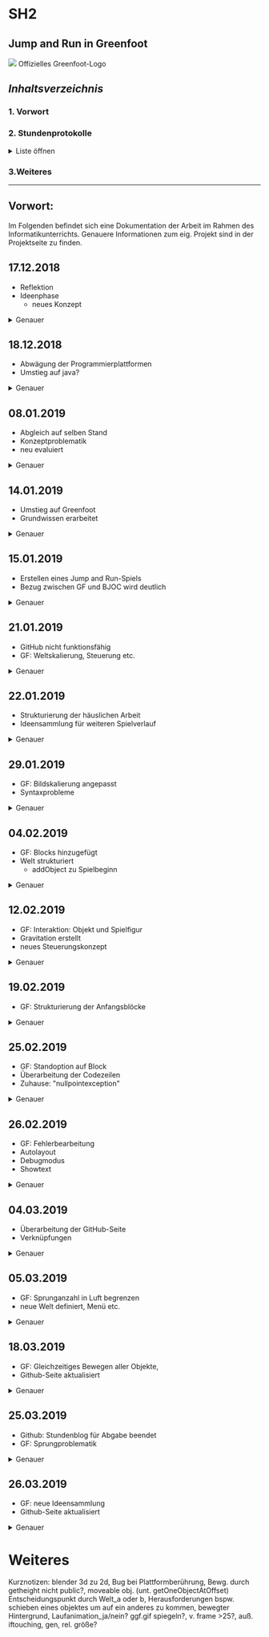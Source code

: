 SH2
=
Jump and Run in Greenfoot 
-
![](https://upload.wikimedia.org/wikipedia/commons/4/43/Greenfoot_Logo.jpg)          Offizielles Greenfoot-Logo

## _Inhaltsverzeichnis_ <a name="Inhaltsverzeichnis"></a>
### 1. Vorwort
### 2. Stundenprotokolle 
<details> 
   <summary>Liste öffnen</summary>
   
[Erste Informatikstunde](#eins)

[Zweite Informatikstunde](#zwei)

[Dritte Informatikstunde](#drei)

[Vierte Informatikstunde](#vier)

[Fünfte Informatikstunde](#fünf)

[Sechste Informatikstunde](#sechs)

[Siebte Informatikstunde](#sieben)

[Achte Informatikstunde](#acht)                       

[Neunte Informatikstunde](#neun)

[Zehnte Informatikstunde](#zehn)

[Elfte Informatikstunde](#elf)

[Zwölfte Informatikstunde](#zwölf)

[Dreizehnte Informatikstunde](#dreizehn)

[Vierzehnte Informatikstunde](#vierzehn)

[Fünfzehnte Informatikstunde](#fünfzehn)

[Sechzehnte Informatikstunde](#sechzehn)

[Siebzehnte Informatikstunde](#siebzehn)

</details> 

### 3.Weiteres

* * * 

## Vorwort: 
Im Folgenden befindet sich eine Dokumentation der Arbeit im Rahmen des Informatikunterrichts. Genauere Informationen zum eig. Projekt sind in der Projektseite zu finden.


## 17.12.2018 <a name="eins"></a> 


* Reflektion
* Ideenphase
  * neues Konzept


<details>
  <summary>Genauer</summary> 
In der ersten Informatikstunde des neuen Halbjahrs, wollten wir eine neue Spielidee bzw. ein Konzept entwickeln. Bevor Beginn dieser Ideenphase, haben wir reflektiert was gut lief -bzw. was man noch besser hätte machen können. Schließlich sollte es möglich sein bereits auf Grund der gesammelten Erfahrung aus Projekt 1 weniger Fehler zu machen, besser gesagt insgesamt effektiver zu arbeiten. Als Beispiel für ein Ergebnis solcher Abwägung ist, dass wir nun vor der eigentlichen, also praktischen Projektarbeit bereits konkreter eine gedankliche Struktur entwickeln wollen, um unnötige Probleme bereits vorher zu umgehen. In diesem Sinne hatten wir uns beide vorgenommen, bis zur nächsten Stunde bereits eine -möglichst ausführliche- Projektidee zu erarbeiten. Den Rest der Stundenzeit haben wir dann für eine Vorstrukturierung der Github-Seite genutzt, damit unsere Dokumentation der zukünftigen Stunden möglichst einfach wird. 
   </details>  
      
## 18.12.2018  <a name="zwei"></a> 

*  Abwägung der Programmierplattformen
  *  Umstieg auf java?
 
<details>
  <summary>Genauer</summary> 
Wir haben unsere gesammelten Ideen besprochen und sind uns beide einig, dass wir Lust auf ein anspruchsvolleres Projekt haben. Daher stellt sich, nach kurzer Diskussion, die Projektidee ein lokales Schachprogramm für zwei Spieler zu programmieren als geeignet heraus. Blieb jedoch die Frage in welcher Programmierplattform man dies am besten programmieren sollte. Da Schach -als Spielidee selbst- bereits relativ komplex ist, gefiel uns beiden die Idee in vertrautem Umfeld, für uns also BJOC bzw. Snap!, zu programmieren sehr gut. Dennoch waren wir beide unsicher, ob sich mit SNAP! alles umsetzten lässt. Gewisse Spielelemente könnten vllt. nicht möglich sein. Eines der vielen Beispiel an Ungewissheiten ist, das Ziehen einer anderen Figur -bspw. während der König im Schach steht, zu verhindern. 
Daher wollten wir Java ausprobieren, auch wenn wir beide uns wenig damit auskennen, schien Java als Programmiersprache sehr vielversprechend, und definitiv ausreichend für unser geplantes Spiel. Auf Empfehlung von Lukas hin, haben wir also Eclipse, einen Javaeditor, gedownloaded und uns mit der Oberfläche bekannt gemacht. In den Ferien wollten wir beide nun etwas Wissen sammeln, um dann in der kommenden Stunde mit der Arbeit am Projekt zu beginnen. 
</details> 
 

## 08.01.2019  <a name="drei"></a> 

*  Abgleich auf selben Stand
*  Konzeptproblematik
  * neu evaluiert 
<details>
  <summary>Genauer</summary> 
 In der ersten Stunde nach den Ferien haben wir beide zuerst unseren Wissenstand abgeglichen und uns untereinander über die Möglichkeiten "unterrichtet". Insgesamt herschte jedoch der Eindruck, dass wir für ein zufriedenstellendes Schachprogramm nicht genug Zeit haben werden, zumindest auf Grund unseres aktuellen Wissensdefizits -trotz der Arbeit zu Hause- im Bereich Java. 
Daher wechseln wir nun doch unsere Idee: Auch wenn wir ein paar Stunden Zeit "verloren" haben, war die Arbeit bzw. Beschäftigung mit der genannten Thematik sehr interessant. 
Nun bestand -nach einiger erneuter Evaluierung der Vor-und Nachteile- Einigkeit darin, dass wir dennoch die Programmierplattform wechseln wollen. Also BJOC beiseite legen und stattdessen eine andere nehmen. Da wir beide bereits etwas Java Kenntnise erlangt hatten, und bereits sehr viel gutes über Greenfoot gehört haben, machten wir uns nun daran. Allerdings fehlte eine neue Idee, so dass wir zuerst an der GitHub-Seite etwas arbeiteten und in der kommenden Woche eine Spielidee erarbeiten wollten.

</details> 

## 14.01.2019  <a name="vier"></a> 

*  Umstieg auf Greenfoot
  * Grundwissen erarbeitet

<details>
  <summary>Genauer</summary>
Wir sind uns nun sicher, dass es die richtige Entscheidung war die Plattform zu wechseln, also mit Greenfoot zu arbeiten. Greenfoot sah wesentlich übersichtlicher aus und dennoch definitv ausreichend für unsere möglichen Projektideen. Außerdem in einigen Momenten viel intuitiver, somit also besser für uns geeignet. Bevor wir mit dem Programmieren starten haben wir zuerst in dem Greenfoot-Buch gelesen. Vor der konkreten Festlegung unserer Projektidee wollten wir so ausreichend (ergänzendes) Basiswissen sammeln. 
</details> 

## 15.01.2019  <a name="fünf"></a> 

*   Erstellen eines Jump and Run-Spiels
*   Bezug zwischen GF und BJOC wird deutlich

<details>
  <summary>Genauer</summary>
Unsere neue Idee ist nun das Erstellen eines Jump and Run-Spiels. Gewisse Elemente sind bereits aus dem ersten Projekt, z.B. das Erstellen einer Steuerung, generelle Interaktionen zwischen Objekten und dem "Akteur", bekannt. Daher wollten wir möglichst viele Erfahrungen and BJOC, im Bezug auf den generellen Gedankengang beim Programmieren, also das Umsetzten einer Idee in Code, in unsere neue Arbeit einfließen lassen. Die Dokumentation an Github war leider in letzter Zeit etwas schwer, da man Änderungen, auch nach Neuladen der Seite und einem Browserwechsel, komischerweise nicht speichern konnte. Daher haben wir uns nur Notizen gemacht, um diese später zu übertragen. 
</details>

## 21.01.2019  <a name="sechs"></a> 

*   GitHub nicht funktionsfähig
*   GF: Weltskalierung, Steuerung etc.
<details>
   Das Github-Problem besteht leider immer noch, daher eig. geplante Aktualisierung der Stundenprotokolle leider nicht möglich.
   Daher haben wir mit unserer "Jump and Run"-Idee begonnen. Nach Einstellung der Weltskalierung auf eine durchschnittliche Bildschirmgröße, ging es mit der Einrichtung der Steuerung des Protagonisten los. Bisher scheint der Übergang auf Greenfoot recht einfach, und wir sind froh darüber bereits eine gute theoretische Grundlage erarbeitet zu haben. Des weiteren war noch zu diskutieren, wie wir am Besten etwas Zeit aufholen können. Daher haben wir bereits geplant, wann wir gemeinsam zuhause an dem Projekt weiterarbeiten können.
  <summary>Genauer</summary> 
   
</details>


## 22.01.2019  <a name="sieben"></a> 

* Strukturierung der häuslichen Arbeit
* Ideensammlung für weiteren Spielverlauf
<details>
  <summary>Genauer</summary> 
Aufbauend auf der häuslichen Arbeit und kurzem Abgleich der getätigten Veränderungen, ging es nun um weitere Konzeptideen. Also wie das Spiel ablaufen soll, bzw. worin die Herausforderungen des Protagonisten bestehen. Außerdem haben wir ein Beispielbild für den Protagonisten des Spiels herausgesucht, dieses ist jedoch aktuell noch viel zu groß im Vergleich zur Welt und das Bewegen der Figur sieht recht unrealistisch aus, wollen dies in der nächsten Stunde lösen.
</details> 

## 29.01.2019 <a name="acht"></a> 

*  GF: Bildskalierung angepasst
*  Syntaxprobleme

<details>
  <summary>Genauer</summary>
Nun ging es darum die Figur beim Bewegen (durch Tastendruck), gleichzeitig so zu spiegeln, dass sie in die passende Richtung schaut. Nach einigem Herrumprobieren, war die Lösung durch "setimage" ein neues, vorher bereits als gespiegelte Variante verändert, einzusetzen. Da dies gelöst war musste das Bild nur noch in der Größe angepasst werden, hier jedoch fiel erst später auf, dass der Code an der falschen Stelle eingesetzt war, daher war die Person je nach Bewegungsrichtung skaliert oder nicht. Nach einigem "unnötigen" Aufwand wurde der Fehler jedoch gefunden. Neben solchen kleinen Dingen, hat uns jedoch anfangs vorallem die Syntax etwas Zeit gekostet, da man schnell z.B. ein Semikolon vergisst, jedoch ist der Hinweis von Greenfoot auf einen fehlerhaften Code sehr hilfreich um solche Kleinigkeiten aufzudecken.
   
![Bild1](https://user-images.githubusercontent.com/42579272/55008868-f77e5b80-4fe1-11e9-92bd-a4d2618a5073.PNG)
![Bild4](https://user-images.githubusercontent.com/42579272/55009900-96578780-4fe3-11e9-9a92-c021817d6c94.PNG)
    
</details> 

## 04.02.2019  <a name="neun"></a> 

* GF: Blocks hinzugefügt
* Welt strukturiert
  * addObject zu Spielbeginn
<details>
  <summary>Genauer</summary>
Da unser Protagonist nun korrekt skaliert ist und sich in alle Richtungen bewegen kann, haben wir der Welt Blocks hinzugefügt, welche nach kurzer bildtechnischer Bearbeitung um weiße Ränder zu entfernen, den Boden der Welt definieren und die Grundlage für jegliche Gestaltung der Umwelt sind. Über addObject, sind nun an den bestimmten Koordinaten, die Blocks bereits zu Spielbeginn vorhanden und müssen demnach nicht mehr einzeln eingefügt werden. Außerdem habe ich an der Transparenz einzelner Blöcke gearbeitet, bin jedoch noch nicht sicher, ob diese später zum Einsatz kommen.
</details> 

## 12.02.2019  <a name="zehn"></a> 

*  GF: Interaktion: Objekt und Spielfigur
  * Gravitation erstellt
*  neues Steuerungskonzept

<details>
  <summary>Genauer</summary>
In der nun, zumindest grundlegend vorhandenen Umgebung, geht es um die Interaktion zwischen der Spielfigur und bspw. den Plattformen/Blocks. Um dies zu erstellen fehlte jedoch noch die Gravitation. In diesem Zuge haben wir außerdem unser Steuerungskonzept überarbeitet, statt bisherigem move(x), bewegt sich der Protagonist nun durch einen in unserer Geschwindigkeitsvariabel definierten Wert. Die Erstellung mehrerer Variabeln ermöglicht es uns später die Geschwindigkeiten einfach anzupassen, und ist außerdem code-technisch übersichtlicher/ besser nachzuvollziehen. Mit der Umsetzung dieser Idee sind wir jedoch nicht vollständig in der Stunde fertig geworden, daher wollten wir dies später zuhause beenden. 
   Ein Codeausschnitt:

![Bild2](https://user-images.githubusercontent.com/42579272/55009667-3e208580-4fe3-11e9-92e9-f73da733697b.PNG)
variablen sind oben im Code definiert
</details> 

## 19.02.2019  <a name="elf"></a> 

*  GF: Strukturierung der Anfangsblöcke

<details>
  <summary>Genauer</summary>
Nach häuslicher Beendigung des Steuerungskonzeptes und der Gravitation, haben wir eine neuen Weltabschnitt erstellt und diesen vorstrukturiert. Außerdem haben wir die Steuerungsgeschwindigkeiten, wie auch die Sprung höhe neu angepasst und besser auf die gesamte Umwelt abgestimmt. Im Verlauf der nächsten Tagen war die Zielsetzung die Interaktion zwischen Block und Spielfigur zu schaffen. Also das bspw. das Landen des Protagonisten auf einem Block zu ermöglichen, dies stellt sich jedoch als überraschend kompliziert heraus. 
</details> 

## 25.02.2019  <a name="zwölf"></a> 

*  GF: Standoption auf Block
* Überarbeitung der Codezeilen
* Zuhause: "nullpointexception"

<details>
  <summary>Genauer</summary>
Weiterhin geht es um das Landen auf einem Block, in der letzten Woche -auch zuhause- sind wir zu keinem weiteren Ergebnis gekommen. Nach mehreren Versuchen in dieser Stunde hat jetzt jedoch endlich ein Teil davon funktioniert. Jedoch sind aktuell, neben dem Grundgedanken viele noch falsche Codezeilen zu bearbeiten. So sind manche Fehler, wie der fehlenden Definition eines Bezugsobjekts, ein gewisser Zeitfaktor. In der morgigen Doppelstunde, wollen wir jedoch mit dieser Problematik anschließen und hätten damit einen recht großen/komplitzierten Teil endlich geschafft.
</details> 

## 26.02.2019 <a name="dreizehn"></a> 

*  GF: Fehlerbearbeitung
  * Autolayout
  * Debugmodus
  * Showtext
<details>
  <summary>Genauer</summary>
Nach häuslicher Arbeit ist der Block nun fast beendet, Vorteil einiger komischer Probleme war die Bekanntschaft mit dem Debugmodus und der Autolayout funktion, welche in manchen Fällen das benötigte Wundermittel war. Außerdem habe ich heute von der "showtext"-Funktion herfahren. Diese hat geholfen und aufgezeigt, dass es eine "nullpointexception" gibt. Daher haben wir den Fehler erkannt, welcher letztendlich war, dass die Figur bereits zu früh entfernt wurde, und ich ein gravitation() zu viel im Code hatte. Bei Stundenende kann die Figur nun, -voraussichtlich- ohne weitere Fehler auf der Plattform stehen. 

![Bild3](https://user-images.githubusercontent.com/42579272/55009803-7031e780-4fe3-11e9-96d3-1d3f299fef43.PNG)

</details> 


## 04.03.2019<a name="vierzehn"></a> 

*   Überarbeitung der GitHub-Seite
  * Verknüpfungen
<details>
  <summary>Genauer</summary>
Haben kurze Pause von GF eingelegt, und die GitHub-Seite etwas aufgefrischt, das Inhaltsverzeichnis mit den Verknüpfungen erstellt und die Gesamtstruktur von rein funktional, nun auch etwas anschaulicher gestaltet. In der morgigen Doppelstunde wollten wir dann weitere Welten definieren und ein paar Schönheitsfehler ausbessern.
 </details>


## 05.03.2019  <a name="fünfzehn"></a>

* GF: Sprunganzahl in Luft begrenzen
*   neue Welt definiert, Menü etc.

<details>
  <summary>Genauer</summary>
Das mehrfache Springen in der Luft ist aktuell zu ändern, da man sonst "fliegen" könnte. Daher wollten wir die Sprunganzahl begrenzen, vermutlich auf 2mal. Außderdem haben wir jetzt ein Menü, welches jedoch grafisch noch verschönert werden muss. Planungstechnisch sind wir uns noch über die Nötigkeit eines Tutorials unsicher. Der Wechsel auf einen anderen Bildschirm, wenn man von einer Plattform fällt ist jedoch bereits programmiert, später sollen unterschiedliche "Welten" zu einzelnen Leveln etc. führen.
</details> 


## 18.03.2019  <a name="sechzehn"></a> 

* GF: Gleichzeitiges Bewegen aller Objekte,
* Github-Seite aktualisiert 
<details>
  <summary>Genauer</summary>
Um eine größere bzw. längere Welt zu erreichen, sollen sich nun alle Objekte in y-Richtung bewegen. Dies schafft außerdem einen dynamischeren Spieleindruck. Ebenso sollte sich der Hintergrund passend zur Spielfigur bewegen, dabei ist jedoch eine gute Balance zwischen der durch den Protagonisten un- und beeinflussten Bewegung des Hintergrunds zu finden. Das Reseten des H-Bildes beim Zurücklaufen der Spielfigur mag ebenfalls zu bedenken sein, um letztendlich eine flüssige Spielerscheinung zu generieren.

 </details> 

## 25.03.2019  <a name="siebzehn"></a> 

* Github: Stundenblog für Abgabe beendet
* GF: Sprungproblematik 
<details>
  <summary>Genauer</summary>
Da morgen die Abgabe des Stundenblogs ist, wurde dieser nun abgabefertig bearbeitet. Der aktuelle Charakter in GF ist immer noch ein Beispielbild, da jedoch ein passender Skin nicht im Internet zu finden ist, werde ich diesen stattdessen in Blender entwerfen, ebenso geht es um einen passenden Hintergrund zur Spielidee. Außerdem diente der Rest der Stunde um eine Verzögerung nach Ausführung eines Sprungs zu erstellen, jedoch hat dies bisher noch nicht gänzlich (ohne eine Verzögerung des gesamten Codes)funktioniert. 

 </details> 
 
## 26.03.2019  <a name="achtzehn"></a> 

* GF: neue Ideensammlung
* Github-Seite aktualisiert 
<details>
  <summary>Genauer</summary>
In Greenfoot habe ich heute den Hintergrund verändert und (vorerst) einen besseren Skin für den Haupt-Charakter eingefügt. Außerdem habe ich viele neue Ideen gesammelt, um das Spiel interessanter/ansprechender zu gestalten. Inwiefern diese umzusetzten sind ist jedoch noch unklar. Insgesamt diente diese Stunde um einen Gesamtüberblick zu erhalten, was noch zu tuhen ist.
 </details>  
 
 # Weiteres
 Kurznotizen:
blender 3d zu 2d, Bug bei Plattformberührung, Bewg. durch getheight nicht public?, moveable obj. (unt. getOneObjectAtOffset) Entscheidungspunkt durch Welt_a oder b, Herausforderungen bspw. schieben eines objektes um auf ein anderes zu kommen, bewegter Hintergrund, Laufanimation_ja/nein? ggf.gif spiegeln?, v. frame >25?, auß. iftouching, gen, rel. größe? 
